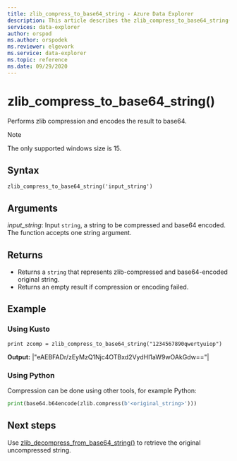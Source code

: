 ```yaml
---
title: zlib_compress_to_base64_string - Azure Data Explorer 
description: This article describes the zlib_compress_to_base64_string() command in Azure Data Explorer.
services: data-explorer
author: orspod
ms.author: orspodek
ms.reviewer: elgevork
ms.service: data-explorer
ms.topic: reference
ms.date: 09/29/2020
---
```


# zlib_compress_to_base64_string()

Performs zlib compression and encodes the result to base64.

> [!NOTE]
> The only supported windows size is 15.

## Syntax

`zlib_compress_to_base64_string('input_string')`

## Arguments

*input_string*: Input `string`, a string to be compressed and base64 encoded. The function accepts one string argument.

## Returns

* Returns a `string` that represents zlib-compressed and base64-encoded original string. 
* Returns an empty result if compression or encoding failed.

## Example

### Using Kusto

```kusto
print zcomp = zlib_compress_to_base64_string("1234567890qwertyuiop")
```

**Output:** 
|"eAEBFADr/zEyMzQ1Njc4OTBxd2VydHl1aW9wOAkGdw=="|

### Using Python

Compression can be done using other tools, for example Python: 

```python
print(base64.b64encode(zlib.compress(b'<original_string>')))
```

## Next steps

Use [zlib_decompress_from_base64_string()](zlib-base64-decompress.md) to retrieve the original uncompressed string.